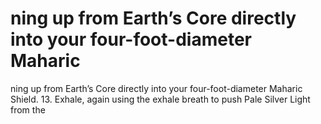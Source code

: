 # ning up from Earth’s Core directly into your four-foot-diameter Maharic

ning up from Earth’s Core directly into your four-foot-diameter Maharic
Shield.
13.  Exhale, again using the exhale breath to push Pale Silver Light from the